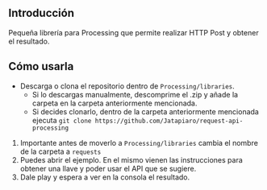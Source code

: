 Introducción
------------

Pequeña librería para Processing que permite realizar HTTP Post y obtener el resultado.


Cómo usarla
------------


* Descarga o clona el repositorio dentro de `Processing/libraries`.
    * Si lo descargas manualmente, descomprime el .zip y añade la carpeta en la carpeta anteriormente mencionada.
    * Si decides clonarlo, dentro de la carpeta anteriormente mencionada ejecuta `git clone https://github.com/Jatapiaro/request-api-processing`

1. Importante antes de moverlo a `Processing/libraries` cambia el nombre de la carpeta a `requests`
2. Puedes abrir el ejemplo. En el mismo vienen las instrucciones para obtener una llave y poder usar el API que se sugiere.
3. Dale play y espera a ver en la consola el resultado.

